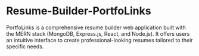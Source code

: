 # Resume-Builder-PortfoLinks
PortfoLinks is a comprehensive resume builder web application built with the MERN stack (MongoDB, Express.js, React, and Node.js). It offers users an intuitive interface to create professional-looking resumes tailored to their specific needs.
